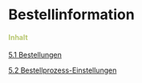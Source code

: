 # Bestellinformation

#### <span style="color:#B7C66E">Inhalt</span>

[5.1 Bestellungen](bestellungen.md)

[5.2 Bestellprozess-Einstellungen](bestellprozess_einstellungen.md)

